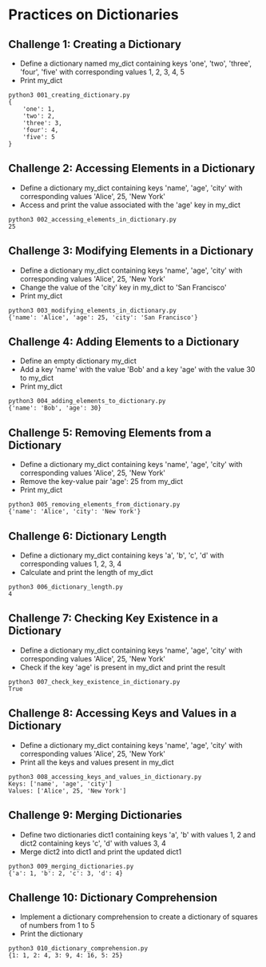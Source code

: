 # Practices on Dictionaries

## Challenge 1: Creating a Dictionary
- Define a dictionary named my_dict containing keys 'one', 'two', 'three', 'four', 'five' with corresponding values 1, 2, 3, 4, 5
- Print my_dict

```commandline
python3 001_creating_dictionary.py 
{
    'one': 1, 
    'two': 2, 
    'three': 3, 
    'four': 4, 
    'five': 5
}
```

## Challenge 2: Accessing Elements in a Dictionary
- Define a dictionary my_dict containing keys 'name', 'age', 'city' with corresponding values 'Alice', 25, 'New York'
- Access and print the value associated with the 'age' key in my_dict

```commandline
python3 002_accessing_elements_in_dictionary.py 
25
```

## Challenge 3: Modifying Elements in a Dictionary
- Define a dictionary my_dict containing keys 'name', 'age', 'city' with corresponding values 'Alice', 25, 'New York'
- Change the value of the 'city' key in my_dict to 'San Francisco'
- Print my_dict

```commandline
python3 003_modifying_elements_in_dictionary.py
{'name': 'Alice', 'age': 25, 'city': 'San Francisco'}
```

## Challenge 4: Adding Elements to a Dictionary
- Define an empty dictionary my_dict
- Add a key 'name' with the value 'Bob' and a key 'age' with the value 30 to my_dict
- Print my_dict

```commandline
python3 004_adding_elements_to_dictionary.py 
{'name': 'Bob', 'age': 30}
```

## Challenge 5: Removing Elements from a Dictionary
- Define a dictionary my_dict containing keys 'name', 'age', 'city' with corresponding values 'Alice', 25, 'New York'
- Remove the key-value pair 'age': 25 from my_dict
- Print my_dict

```commandline
python3 005_removing_elements_from_dictionary.py 
{'name': 'Alice', 'city': 'New York'}
```

## Challenge 6: Dictionary Length
- Define a dictionary my_dict containing keys 'a', 'b', 'c', 'd' with corresponding values 1, 2, 3, 4
- Calculate and print the length of my_dict

```commandline
python3 006_dictionary_length.py 
4
```

## Challenge 7: Checking Key Existence in a Dictionary
- Define a dictionary my_dict containing keys 'name', 'age', 'city' with corresponding values 'Alice', 25, 'New York'
- Check if the key 'age' is present in my_dict and print the result

```commandline
python3 007_check_key_existence_in_dictionary.py 
True
```

## Challenge 8: Accessing Keys and Values in a Dictionary
- Define a dictionary my_dict containing keys 'name', 'age', 'city' with corresponding values 'Alice', 25, 'New York'
- Print all the keys and values present in my_dict

```commandline
python3 008_accessing_keys_and_values_in_dictionary.py 
Keys: ['name', 'age', 'city']
Values: ['Alice', 25, 'New York']
```

## Challenge 9: Merging Dictionaries
- Define two dictionaries dict1 containing keys 'a', 'b' with values 1, 2 and dict2 containing keys 'c', 'd' with values 3, 4
- Merge dict2 into dict1 and print the updated dict1

```commandline
python3 009_merging_dictionaries.py 
{'a': 1, 'b': 2, 'c': 3, 'd': 4}
```

## Challenge 10: Dictionary Comprehension
- Implement a dictionary comprehension to create a dictionary of squares of numbers from 1 to 5
- Print the dictionary

```commandline
python3 010_dictionary_comprehension.py 
{1: 1, 2: 4, 3: 9, 4: 16, 5: 25}
```